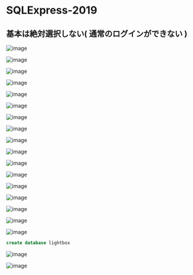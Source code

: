# SQLExpress-2019

## 基本は絶対選択しない( 通常のログインができない )

![image](https://user-images.githubusercontent.com/1501327/139808504-ede8dd8a-acc5-4ebd-91c2-7bcddf8d5900.png)

![image](https://user-images.githubusercontent.com/1501327/139808661-96f00e72-c2c5-4e49-b716-f5189c3517fd.png)

![image](https://user-images.githubusercontent.com/1501327/139808901-61ca9b9d-7816-4c1f-a7a5-95679905016b.png)

![image](https://user-images.githubusercontent.com/1501327/139808941-83d526ac-210b-4faa-8995-eacf4071499b.png)

![image](https://user-images.githubusercontent.com/1501327/139809057-2bb90cc4-e115-4edf-8b6a-878af9cca45a.png)

![image](https://user-images.githubusercontent.com/1501327/139809351-10b9595a-d41e-4239-96d2-d836689c997c.png)

![image](https://user-images.githubusercontent.com/1501327/139809441-4db9be8b-5fb7-4569-8d36-fb36435ab63a.png)

![image](https://user-images.githubusercontent.com/1501327/139809652-225add12-0f78-4474-af18-0940df0ed249.png)

![image](https://user-images.githubusercontent.com/1501327/139809852-d11086dc-3a85-44c8-9839-7988f7acaa58.png)

![image](https://user-images.githubusercontent.com/1501327/139810006-2b6e197a-93fd-4e1e-9107-91193cf961cf.png)

![image](https://user-images.githubusercontent.com/1501327/139811120-c1677262-ccab-411e-a7a8-81bdba139c9c.png)

![image](https://user-images.githubusercontent.com/1501327/139812275-978bcf20-2f59-4d79-b6cb-d8498e1d6239.png)

![image](https://user-images.githubusercontent.com/1501327/139812441-0fb250b4-33c0-4fc2-8f91-650d5dee5025.png)

![image](https://user-images.githubusercontent.com/1501327/139812724-bceb8388-adc1-4a61-8e8b-942f0267f876.png)

![image](https://user-images.githubusercontent.com/1501327/139812884-7a7f038c-d31b-4a04-b8c7-d54e5a163ecb.png)

![image](https://user-images.githubusercontent.com/1501327/139813348-fe518a28-4518-4bfd-a1e0-0be056e034d9.png)

![image](https://user-images.githubusercontent.com/1501327/139814509-22ef089d-fd8e-4987-9d3e-77e850c89301.png)

```sql
create database lightbox
```

![image](https://user-images.githubusercontent.com/1501327/139814937-e72d2c63-38d6-4cb2-8118-d2b570c68e99.png)

![image](https://user-images.githubusercontent.com/1501327/139815061-adcf7995-2d75-4759-aeb7-579b63e3ce91.png)
